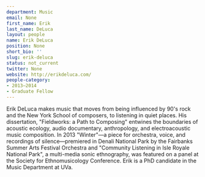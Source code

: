 ```yaml
---
department: Music
email: None
first_name: Erik
last_name: DeLuca
layout: people
name: Erik DeLuca
position: None
short_bio: ''
slug: erik-deluca
status: not_current
twitter: None
website: http://erikdeluca.com/
people-category:
- 2013–2014
- Graduate Fellow
---
```


Erik DeLuca makes music that moves from being influenced by 90's rock and the New York School of composers, to listening in quiet places. His dissertation, "Fieldworks: a Path to Composing" entwines the boundaries of acoustic ecology, audio documentary, anthropology, and electroacoustic music composition. In 2013 "Winter"—a piece for orchestra, voice, and recordings of silence—premiered in Denali National Park by the Fairbanks Summer Arts Festival Orchestra and "Community Listening in Isle Royale National Park", a multi-media sonic ethnography, was featured on a panel at the Society for Ethnomusicology Conference. Erik is a PhD candidate in the Music Department at UVa.
